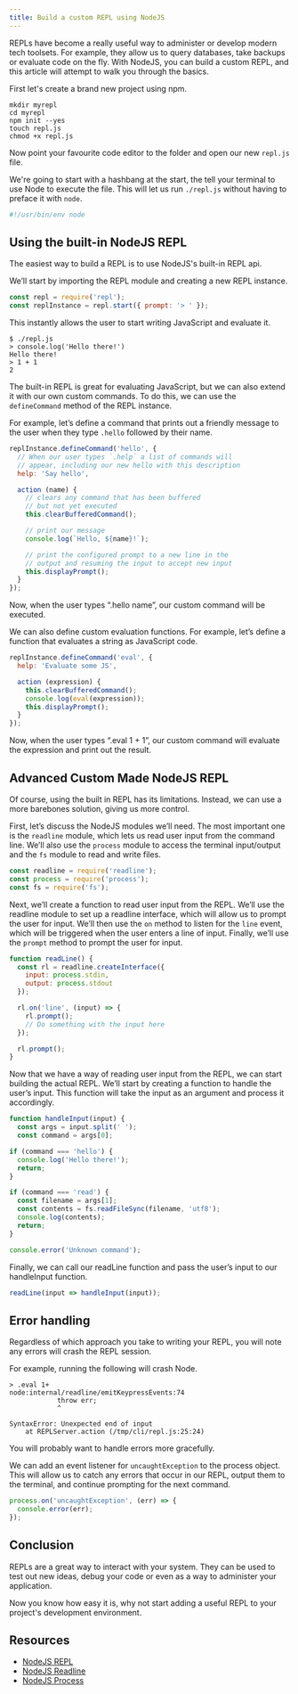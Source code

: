 ```yaml
---
title: Build a custom REPL using NodeJS
---
```


REPLs have become a really useful way to administer or develop modern tech toolsets. For example, they allow us to query databases, take backups or evaluate code on the fly. With NodeJS, you can build a custom REPL, and this article will attempt to walk you through the basics.

First let's create a brand new project using npm.

```shell
mkdir myrepl
cd myrepl
npm init --yes
touch repl.js
chmod +x repl.js
```

Now point your favourite code editor to the folder and open our new `repl.js` file.

We're going to start with a hashbang at the start, the tell your terminal to use Node to execute the file. This will let us run `./repl.js` without having to preface it with `node`.

```javascript
#!/usr/bin/env node
```

## Using the built-in NodeJS REPL

The easiest way to build a REPL is to use NodeJS's built-in REPL api.

We’ll start by importing the REPL module and creating a new REPL instance.

```javascript
const repl = require('repl');
const replInstance = repl.start({ prompt: '> ' });
```

This instantly allows the user to start writing JavaScript and evaluate it.

```shell
$ ./repl.js
> console.log('Hello there!')
Hello there!
> 1 + 1
2
```

The built-in REPL is great for evaluating JavaScript, but we can also extend it with our own custom commands. To do this, we can use the `defineCommand` method of the REPL instance.

For example, let’s define a command that prints out a friendly message to the user when they type `.hello` followed by their name.

```javascript
replInstance.defineCommand('hello', {
  // When our user types `.help` a list of commands will
  // appear, including our new hello with this description
  help: 'Say hello',

  action (name) {
    // clears any command that has been buffered
    // but not yet executed
    this.clearBufferedCommand();

    // print our message
    console.log(`Hello, ${name}!`);

    // print the configured prompt to a new line in the
    // output and resuming the input to accept new input
    this.displayPrompt();
  }
});
```

Now, when the user types “.hello name”, our custom command will be executed.

We can also define custom evaluation functions. For example, let’s define a function that evaluates a string as JavaScript code.

```javascript
replInstance.defineCommand('eval', {
  help: 'Evaluate some JS',

  action (expression) {
    this.clearBufferedCommand();
    console.log(eval(expression));
    this.displayPrompt();
  }
});
```

Now, when the user types “.eval 1 + 1”, our custom command will evaluate the expression and print out the result.

## Advanced Custom Made NodeJS REPL

Of course, using the built in REPL has its limitations. Instead, we can use a more barebones solution, giving us more control.

First, let’s discuss the NodeJS modules we’ll need. The most important one is the `readline` module, which lets us read user input from the command line. We’ll also use the `process` module to access the terminal input/output and the `fs` module to read and write files.

```javascript
const readline = require('readline');
const process = require('process');
const fs = require('fs');
```

Next, we’ll create a function to read user input from the REPL. We’ll use the readline module to set up a readline interface, which will allow us to prompt the user for input. We’ll then use the `on` method to listen for the `line` event, which will be triggered when the user enters a line of input. Finally, we’ll use the `prompt` method to prompt the user for input.

```javascript
function readLine() {
  const rl = readline.createInterface({
    input: process.stdin,
    output: process.stdout
  });

  rl.on('line', (input) => {
    rl.prompt();
    // Do something with the input here
  });

  rl.prompt();
}
```

Now that we have a way of reading user input from the REPL, we can start building the actual REPL. We’ll start by creating a function to handle the user’s input. This function will take the input as an argument and process it accordingly.

```javascript
function handleInput(input) {
  const args = input.split(' ');
  const command = args[0];

if (command === 'hello') {
  console.log('Hello there!');
  return;
}

if (command === 'read') {
  const filename = args[1];
  const contents = fs.readFileSync(filename, 'utf8');
  console.log(contents);
  return;
}

console.error('Unknown command');
```

Finally, we can call our readLine function and pass the user’s input to our handleInput function.

```javascript
readLine(input => handleInput(input));
```

## Error handling
Regardless of which approach you take to writing your REPL, you will note any errors will crash the REPL session.

For example, running the following will crash Node.

```shell
> .eval 1+
node:internal/readline/emitKeypressEvents:74
            throw err;
            ^

SyntaxError: Unexpected end of input
    at REPLServer.action (/tmp/cli/repl.js:25:24)
```

You will probably want to handle errors more gracefully.

We can add an event listener for `uncaughtException` to the process object. This will allow us to catch any errors that occur in our REPL, output them to the terminal, and continue prompting for the next command.

```javascript
process.on('uncaughtException', (err) => {
  console.error(err);
});
```

## Conclusion

REPLs are a great way to interact with your system. They can be used to test out new ideas, debug your code or even as a way to administer your application.

Now you know how easy it is, why not start adding a useful REPL to your project's development environment.

## Resources

- [NodeJS REPL](https://nodejs.org/api/repl.html)
- [NodeJS Readline](https://nodejs.org/api/readline.html)
- [NodeJS Process](https://nodejs.org/api/process.html)
